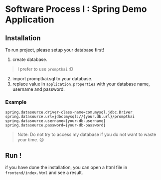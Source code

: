 # Software Process I : Spring Demo Application

## Installation

To run project, please setup your database first!

1. create database.
> I prefer to use `promptkai` :D
2. import promptkai.sql to your database.
3. replace value in `application.properties` with your database name, username and password.

### Example
```
spring.datasource.driver-class-name=com.mysql.jdbc.Driver
spring.datasource.url=jdbc:mysql://{your.db.url}/promptkai
spring.datasource.username={your-db-username}
spring.datasource.password={your-db-password}
```

> Note: Do not try to access my database if you do not want to waste your time. 😆

## Run !
if you have done the installation, you can open a html file in `frontend/index.html` and see a result.
